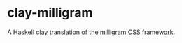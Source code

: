 # clay-milligram
A Haskell [clay](http://fvisser.nl/clay/) translation of the [milligram CSS framework](https://milligram.github.io/).
